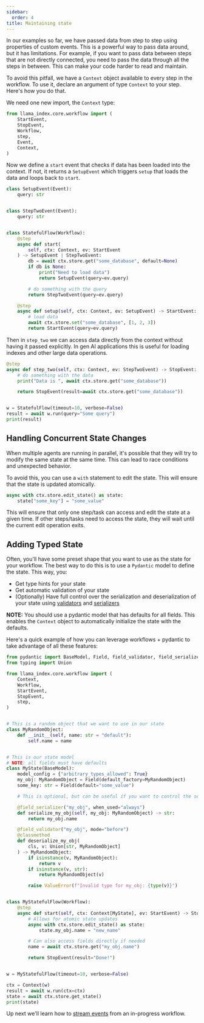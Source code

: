 ```yaml
---
sidebar:
  order: 4
title: Maintaining state
---
```


In our examples so far, we have passed data from step to step using properties of custom events. This is a powerful way to pass data around, but it has limitations. For example, if you want to pass data between steps that are not directly connected, you need to pass the data through all the steps in between. This can make your code harder to read and maintain.

To avoid this pitfall, we have a `Context` object available to every step in the workflow. To use it, declare an argument of type `Context` to your step. Here's how you do that.

We need one new import, the `Context` type:

```python
from llama_index.core.workflow import (
    StartEvent,
    StopEvent,
    Workflow,
    step,
    Event,
    Context,
)
```

Now we define a `start` event that checks if data has been loaded into the context. If not, it returns a `SetupEvent` which triggers `setup` that loads the data and loops back to `start`.

```python
class SetupEvent(Event):
    query: str


class StepTwoEvent(Event):
    query: str


class StatefulFlow(Workflow):
    @step
    async def start(
        self, ctx: Context, ev: StartEvent
    ) -> SetupEvent | StepTwoEvent:
        db = await ctx.store.get("some_database", default=None)
        if db is None:
            print("Need to load data")
            return SetupEvent(query=ev.query)

        # do something with the query
        return StepTwoEvent(query=ev.query)

    @step
    async def setup(self, ctx: Context, ev: SetupEvent) -> StartEvent:
        # load data
        await ctx.store.set("some_database", [1, 2, 3])
        return StartEvent(query=ev.query)
```

Then in `step_two` we can access data directly from the context without having it passed explicitly. In gen AI applications this is useful for loading indexes and other large data operations.

```python
@step
async def step_two(self, ctx: Context, ev: StepTwoEvent) -> StopEvent:
    # do something with the data
    print("Data is ", await ctx.store.get("some_database"))

    return StopEvent(result=await ctx.store.get("some_database"))


w = StatefulFlow(timeout=10, verbose=False)
result = await w.run(query="Some query")
print(result)
```

## Handling Concurrent State Changes

When multiple agents are running in parallel, it's possible that they will try to modify the same state at the same time. This can lead to race conditions and unexpected behavior.

To avoid this, you can use a `with` statement to edit the state. This will ensure that the state is updated atomically.

```python
async with ctx.store.edit_state() as state:
    state["some_key"] = "some_value"
```

This will ensure that only one step/task can access and edit the state at a given time. If other steps/tasks need to access the state, they will wait until the current edit operation exits.

## Adding Typed State

Often, you'll have some preset shape that you want to use as the state for your workflow. The best way to do this is to use a `Pydantic` model to define the state. This way, you:

- Get type hints for your state
- Get automatic validation of your state
- (Optionally) Have full control over the serialization and deserialization of your state using [validators](https://docs.pydantic.dev/latest/concepts/validators/) and [serializers](https://docs.pydantic.dev/latest/concepts/serialization/#custom-serializers)

**NOTE:** You should use a pydantic model that has defaults for all fields. This enables the `Context` object to automatically initialize the state with the defaults.

Here's a quick example of how you can leverage workflows + pydantic to take advantage of all these features:

```python
from pydantic import BaseModel, Field, field_validator, field_serializer
from typing import Union

from llama_index.core.workflow import (
    Context,
    Workflow,
    StartEvent,
    StopEvent,
    step,
)


# This is a random object that we want to use in our state
class MyRandomObject:
    def __init__(self, name: str = "default"):
        self.name = name


# This is our state model
# NOTE: all fields must have defaults
class MyState(BaseModel):
    model_config = {"arbitrary_types_allowed": True}
    my_obj: MyRandomObject = Field(default_factory=MyRandomObject)
    some_key: str = Field(default="some_value")

    # This is optional, but can be useful if you want to control the serialization of your state!

    @field_serializer("my_obj", when_used="always")
    def serialize_my_obj(self, my_obj: MyRandomObject) -> str:
        return my_obj.name

    @field_validator("my_obj", mode="before")
    @classmethod
    def deserialize_my_obj(
        cls, v: Union[str, MyRandomObject]
    ) -> MyRandomObject:
        if isinstance(v, MyRandomObject):
            return v
        if isinstance(v, str):
            return MyRandomObject(v)

        raise ValueError(f"Invalid type for my_obj: {type(v)}")


class MyStatefulFlow(Workflow):
    @step
    async def start(self, ctx: Context[MyState], ev: StartEvent) -> StopEvent:
        # Allows for atomic state updates
        async with ctx.store.edit_state() as state:
            state.my_obj.name = "new_name"

        # Can also access fields directly if needed
        name = await ctx.store.get("my_obj.name")

        return StopEvent(result="Done!")


w = MyStatefulFlow(timeout=10, verbose=False)

ctx = Context(w)
result = await w.run(ctx=ctx)
state = await ctx.store.get_state()
print(state)
```

Up next we'll learn how to [stream events](/python/framework/understanding/workflows/stream) from an in-progress workflow.
